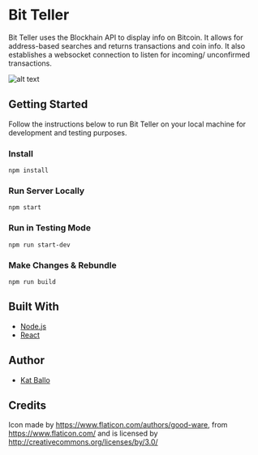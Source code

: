 # Bit Teller
Bit Teller uses the Blockhain API to display info on Bitcoin. It allows for address-based searches and returns transactions and coin info. It also establishes a websocket connection to listen for incoming/ unconfirmed transactions.

![alt text](https://ibb.co/hCSgiT)

## Getting Started
Follow the instructions below to run Bit Teller on your local machine for development and testing purposes.

### Install

```
npm install
```

### Run Server Locally
```
npm start
```
### Run in Testing Mode
```
npm run start-dev
```

### Make Changes & Rebundle
```
npm run build
```

## Built With
* [Node.js](https://nodejs.org/en/)
* [React](https://reactjs.org/)

## Author
* [Kat Ballo](https://github.com/ketikat)

## Credits
Icon made by https://www.flaticon.com/authors/good-ware, from https://www.flaticon.com/ and is licensed by http://creativecommons.org/licenses/by/3.0/
